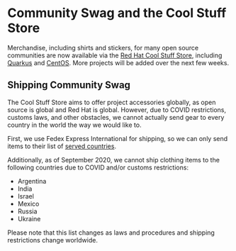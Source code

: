 # Community Swag and the Cool Stuff Store

Merchandise, including shirts and stickers, for many open source communities are now
available via the [Red Hat Cool Stuff Store](https://store.ecompanystore.com/redhat),
including [Quarkus](https://store.ecompanystore.com/redhat/Shop//#/catalog/Collections/1421-Quarkus)
and [CentOS](https://store.ecompanystore.com/redhat/Shop//#/catalog/Collections/987-CentOS).
More projects will be added over the next few weeks.

## Shipping Community Swag

The Cool Stuff Store aims to offer project accessories globally, as open source
is global and Red Hat is global.  However, due to COVID restrictions, customs
laws, and other obstacles, we cannot actually send gear to every country in the
world the way we would like to.

First, we use Fedex Express International for shipping, so we can only send
items to their list of [served countries](http://www.fedex.com/sz/contact/served-countries.html).

Additionally, as of September 2020, we cannot ship clothing items to the following countries
due to COVID and/or customs restrictions:

* Argentina
* India
* Israel
* Mexico
* Russia
* Ukraine

Please note that this list changes as laws and procedures and shipping
restrictions change worldwide.
